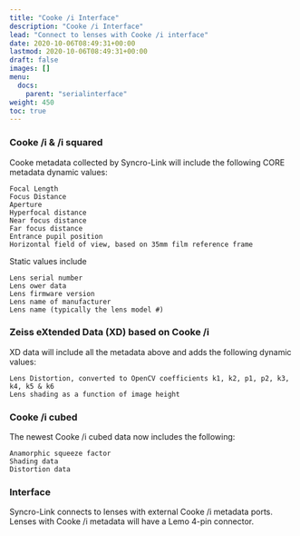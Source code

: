 ```yaml
---
title: "Cooke /i Interface"
description: "Cooke /i Interface"
lead: "Connect to lenses with Cooke /i interface"
date: 2020-10-06T08:49:31+00:00
lastmod: 2020-10-06T08:49:31+00:00
draft: false
images: []
menu:
  docs:
    parent: "serialinterface"
weight: 450
toc: true
---
```


### Cooke /i & /i squared

Cooke metadata collected by Syncro-Link will include the following CORE metadata dynamic values:

    Focal Length
    Focus Distance
    Aperture
    Hyperfocal distance
    Near focus distance
    Far focus distance
    Entrance pupil position
    Horizontal field of view, based on 35mm film reference frame
    
Static values include

    Lens serial number
    Lens ower data
    Lens firmware version
    Lens name of manufacturer
    Lens name (typically the lens model #)

### Zeiss eXtended Data (XD) based on Cooke /i 

XD data will include all the metadata above and adds the following dynamic values:

    Lens Distortion, converted to OpenCV coefficients k1, k2, p1, p2, k3, k4, k5 & k6
    Lens shading as a function of image height

### Cooke /i cubed

The newest Cooke /i cubed data now includes the following:

    Anamorphic squeeze factor
    Shading data
    Distortion data

### Interface
Syncro-Link connects to lenses with external Cooke /i metadata ports. Lenses with Cooke /i metadata will have a Lemo 4-pin connector.